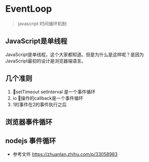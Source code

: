 # EventLoop

> javascript 时间循环机制

## JavaScript是单线程
JavaScript是单线程，这个大家都知道。但是为什么是这样呢？是因为JavaScript最初的设计是浏览器端语言。

## 几个准则

1. setTimeout setInterval 是一个事件循环
2. io 操作的callback是一个事件循环
3. 1的事件在2的事件执行之后

## 浏览器事件循环

## nodejs 事件循环

- 参考文件 https://zhuanlan.zhihu.com/p/33058983
